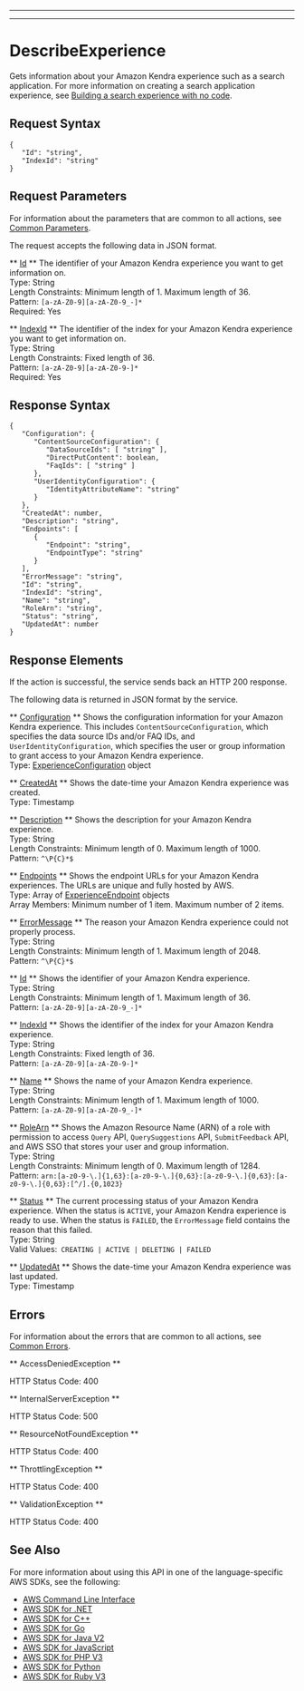 --------

--------

# DescribeExperience<a name="API_DescribeExperience"></a>

Gets information about your Amazon Kendra experience such as a search application\. For more information on creating a search application experience, see [Building a search experience with no code](https://docs.aws.amazon.com/kendra/latest/dg/deploying-search-experience-no-code.html)\.

## Request Syntax<a name="API_DescribeExperience_RequestSyntax"></a>

```
{
   "Id": "string",
   "IndexId": "string"
}
```

## Request Parameters<a name="API_DescribeExperience_RequestParameters"></a>

For information about the parameters that are common to all actions, see [Common Parameters](CommonParameters.md)\.

The request accepts the following data in JSON format\.

 ** [Id](#API_DescribeExperience_RequestSyntax) **   <a name="Kendra-DescribeExperience-request-Id"></a>
The identifier of your Amazon Kendra experience you want to get information on\.  
Type: String  
Length Constraints: Minimum length of 1\. Maximum length of 36\.  
Pattern: `[a-zA-Z0-9][a-zA-Z0-9_-]*`   
Required: Yes

 ** [IndexId](#API_DescribeExperience_RequestSyntax) **   <a name="Kendra-DescribeExperience-request-IndexId"></a>
The identifier of the index for your Amazon Kendra experience you want to get information on\.  
Type: String  
Length Constraints: Fixed length of 36\.  
Pattern: `[a-zA-Z0-9][a-zA-Z0-9-]*`   
Required: Yes

## Response Syntax<a name="API_DescribeExperience_ResponseSyntax"></a>

```
{
   "Configuration": { 
      "ContentSourceConfiguration": { 
         "DataSourceIds": [ "string" ],
         "DirectPutContent": boolean,
         "FaqIds": [ "string" ]
      },
      "UserIdentityConfiguration": { 
         "IdentityAttributeName": "string"
      }
   },
   "CreatedAt": number,
   "Description": "string",
   "Endpoints": [ 
      { 
         "Endpoint": "string",
         "EndpointType": "string"
      }
   ],
   "ErrorMessage": "string",
   "Id": "string",
   "IndexId": "string",
   "Name": "string",
   "RoleArn": "string",
   "Status": "string",
   "UpdatedAt": number
}
```

## Response Elements<a name="API_DescribeExperience_ResponseElements"></a>

If the action is successful, the service sends back an HTTP 200 response\.

The following data is returned in JSON format by the service\.

 ** [Configuration](#API_DescribeExperience_ResponseSyntax) **   <a name="Kendra-DescribeExperience-response-Configuration"></a>
Shows the configuration information for your Amazon Kendra experience\. This includes `ContentSourceConfiguration`, which specifies the data source IDs and/or FAQ IDs, and `UserIdentityConfiguration`, which specifies the user or group information to grant access to your Amazon Kendra experience\.  
Type: [ExperienceConfiguration](API_ExperienceConfiguration.md) object

 ** [CreatedAt](#API_DescribeExperience_ResponseSyntax) **   <a name="Kendra-DescribeExperience-response-CreatedAt"></a>
Shows the date\-time your Amazon Kendra experience was created\.  
Type: Timestamp

 ** [Description](#API_DescribeExperience_ResponseSyntax) **   <a name="Kendra-DescribeExperience-response-Description"></a>
Shows the description for your Amazon Kendra experience\.  
Type: String  
Length Constraints: Minimum length of 0\. Maximum length of 1000\.  
Pattern: `^\P{C}*$` 

 ** [Endpoints](#API_DescribeExperience_ResponseSyntax) **   <a name="Kendra-DescribeExperience-response-Endpoints"></a>
Shows the endpoint URLs for your Amazon Kendra experiences\. The URLs are unique and fully hosted by AWS\.  
Type: Array of [ExperienceEndpoint](API_ExperienceEndpoint.md) objects  
Array Members: Minimum number of 1 item\. Maximum number of 2 items\.

 ** [ErrorMessage](#API_DescribeExperience_ResponseSyntax) **   <a name="Kendra-DescribeExperience-response-ErrorMessage"></a>
The reason your Amazon Kendra experience could not properly process\.  
Type: String  
Length Constraints: Minimum length of 1\. Maximum length of 2048\.  
Pattern: `^\P{C}*$` 

 ** [Id](#API_DescribeExperience_ResponseSyntax) **   <a name="Kendra-DescribeExperience-response-Id"></a>
Shows the identifier of your Amazon Kendra experience\.  
Type: String  
Length Constraints: Minimum length of 1\. Maximum length of 36\.  
Pattern: `[a-zA-Z0-9][a-zA-Z0-9_-]*` 

 ** [IndexId](#API_DescribeExperience_ResponseSyntax) **   <a name="Kendra-DescribeExperience-response-IndexId"></a>
Shows the identifier of the index for your Amazon Kendra experience\.  
Type: String  
Length Constraints: Fixed length of 36\.  
Pattern: `[a-zA-Z0-9][a-zA-Z0-9-]*` 

 ** [Name](#API_DescribeExperience_ResponseSyntax) **   <a name="Kendra-DescribeExperience-response-Name"></a>
Shows the name of your Amazon Kendra experience\.  
Type: String  
Length Constraints: Minimum length of 1\. Maximum length of 1000\.  
Pattern: `[a-zA-Z0-9][a-zA-Z0-9_-]*` 

 ** [RoleArn](#API_DescribeExperience_ResponseSyntax) **   <a name="Kendra-DescribeExperience-response-RoleArn"></a>
Shows the Amazon Resource Name \(ARN\) of a role with permission to access `Query` API, `QuerySuggestions` API, `SubmitFeedback` API, and AWS SSO that stores your user and group information\.  
Type: String  
Length Constraints: Minimum length of 0\. Maximum length of 1284\.  
Pattern: `arn:[a-z0-9-\.]{1,63}:[a-z0-9-\.]{0,63}:[a-z0-9-\.]{0,63}:[a-z0-9-\.]{0,63}:[^/].{0,1023}` 

 ** [Status](#API_DescribeExperience_ResponseSyntax) **   <a name="Kendra-DescribeExperience-response-Status"></a>
The current processing status of your Amazon Kendra experience\. When the status is `ACTIVE`, your Amazon Kendra experience is ready to use\. When the status is `FAILED`, the `ErrorMessage` field contains the reason that this failed\.  
Type: String  
Valid Values:` CREATING | ACTIVE | DELETING | FAILED` 

 ** [UpdatedAt](#API_DescribeExperience_ResponseSyntax) **   <a name="Kendra-DescribeExperience-response-UpdatedAt"></a>
Shows the date\-time your Amazon Kendra experience was last updated\.  
Type: Timestamp

## Errors<a name="API_DescribeExperience_Errors"></a>

For information about the errors that are common to all actions, see [Common Errors](CommonErrors.md)\.

 ** AccessDeniedException **   
  
HTTP Status Code: 400

 ** InternalServerException **   
  
HTTP Status Code: 500

 ** ResourceNotFoundException **   
  
HTTP Status Code: 400

 ** ThrottlingException **   
  
HTTP Status Code: 400

 ** ValidationException **   
  
HTTP Status Code: 400

## See Also<a name="API_DescribeExperience_SeeAlso"></a>

For more information about using this API in one of the language\-specific AWS SDKs, see the following:
+  [AWS Command Line Interface](https://docs.aws.amazon.com/goto/aws-cli/kendra-2019-02-03/DescribeExperience) 
+  [AWS SDK for \.NET](https://docs.aws.amazon.com/goto/DotNetSDKV3/kendra-2019-02-03/DescribeExperience) 
+  [AWS SDK for C\+\+](https://docs.aws.amazon.com/goto/SdkForCpp/kendra-2019-02-03/DescribeExperience) 
+  [AWS SDK for Go](https://docs.aws.amazon.com/goto/SdkForGoV1/kendra-2019-02-03/DescribeExperience) 
+  [AWS SDK for Java V2](https://docs.aws.amazon.com/goto/SdkForJavaV2/kendra-2019-02-03/DescribeExperience) 
+  [AWS SDK for JavaScript](https://docs.aws.amazon.com/goto/AWSJavaScriptSDK/kendra-2019-02-03/DescribeExperience) 
+  [AWS SDK for PHP V3](https://docs.aws.amazon.com/goto/SdkForPHPV3/kendra-2019-02-03/DescribeExperience) 
+  [AWS SDK for Python](https://docs.aws.amazon.com/goto/boto3/kendra-2019-02-03/DescribeExperience) 
+  [AWS SDK for Ruby V3](https://docs.aws.amazon.com/goto/SdkForRubyV3/kendra-2019-02-03/DescribeExperience) 
